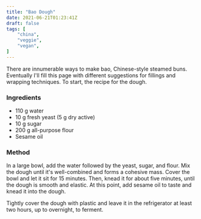 ```yaml
---
title: "Bao Dough"
date: 2021-06-21T01:23:41Z
draft: false
tags: [
    "china",
    "veggie",
    "vegan",
]
---
```


There are innumerable ways to make bao, Chinese-style steamed buns. Eventually I'll fill this page with different suggestions for fillings and wrapping techniques. To start, the recipe for the dough.

### Ingredients

* 110 g water
* 10 g fresh yeast (5 g dry active)
* 10 g sugar
* 200 g all-purpose flour
* Sesame oil

### Method

In a large bowl, add the water followed by the yeast, sugar, and flour. Mix the dough until it's well-combined and forms a cohesive mass. Cover the bowl and let it sit for 15 minutes. Then, knead it for about five minutes, until the dough is smooth and elastic. At this point, add sesame oil to taste and knead it into the dough.

Tightly cover the dough with plastic and leave it in the refrigerator at least two hours, up to overnight, to ferment.

